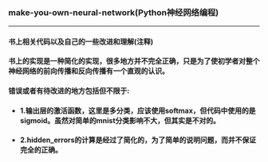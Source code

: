 ### make-you-own-neural-network(Python神经网络编程)
***
#### 书上相关代码以及自己的一些改进和理解(注释)
#### 书上的实现是一种简化的实现，很多地方并不完全正确，只是为了使初学者对整个神经网络的前向传播和反向传播有一个直观的认识。
#### 错误或者有待改进的地方包括但不限于:
- #### 1.输出层的激活函数，这里是多分类，应该使用softmax，但代码中使用的是sigmoid。虽然对简单的mnist分类影响不大，但其实是不对的。
- #### 2.hidden_errors的计算是经过了简化的，为了简单的说明问题，而并不保证完全的正确。

